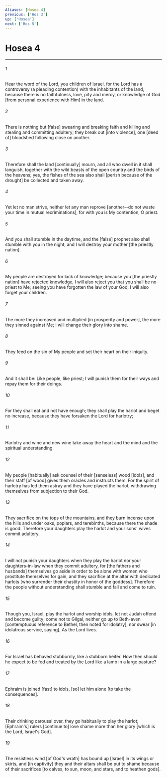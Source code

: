 ```yaml
---
Aliases: [Hosea 4]
previous: ['Hos 3']
up: ['Hosea']
next: ['Hos 5']
---
```

# Hosea 4

***


###### 1 


Hear the word of the Lord, you children of Israel, for the Lord has a controversy (a pleading contention) with the inhabitants of the land, because there is no faithfulness, love, pity and mercy, or knowledge of God [from personal experience with Him] in the land. 


###### 2 


There is nothing but [false] swearing and breaking faith and killing and stealing and committing adultery; they break out [into violence], one [deed of] bloodshed following close on another. 


###### 3 


Therefore shall the land [continually] mourn, and all who dwell in it shall languish, together with the wild beasts of the open country and the birds of the heavens; yes, the fishes of the sea also shall [perish because of the drought] be collected and taken away. 


###### 4 


Yet let no man strive, neither let any man reprove [another--do not waste your time in mutual recriminations], for with you is My contention, O priest. 


###### 5 


And you shall stumble in the daytime, and the [false] prophet also shall stumble with you in the night; and I will destroy your mother [the priestly nation]. 


###### 6 


My people are destroyed for lack of knowledge; because you [the priestly nation] have rejected knowledge, I will also reject you that you shall be no priest to Me; seeing you have forgotten the law of your God, I will also forget your children. 


###### 7 


The more they increased and multiplied [in prosperity and power], the more they sinned against Me; I will change their glory into shame. 


###### 8 


They feed on the sin of My people and set their heart on their iniquity. 


###### 9 


And it shall be: Like people, like priest; I will punish them for their ways and repay them for their doings. 


###### 10 


For they shall eat and not have enough; they shall play the harlot and beget no increase, because they have forsaken the Lord for harlotry; 


###### 11 


Harlotry and wine and new wine take away the heart and the mind and the spiritual understanding. 


###### 12 


My people [habitually] ask counsel of their [senseless] wood [idols], and their staff [of wood] gives them oracles and instructs them. For the spirit of harlotry has led them astray and they have played the harlot, withdrawing themselves from subjection to their God. 


###### 13 


They sacrifice on the tops of the mountains, and they burn incense upon the hills and under oaks, poplars, and terebinths, because there the shade is good. Therefore your daughters play the harlot and your sons' wives commit adultery. 


###### 14 


I will not punish your daughters when they play the harlot nor your daughters-in-law when they commit adultery, for [the fathers and husbands] themselves go aside in order to be alone with women who prostitute themselves for gain, and they sacrifice at the altar with dedicated harlots [who surrender their chastity in honor of the goddess]. Therefore the people without understanding shall stumble and fall and come to ruin. 


###### 15 


Though you, Israel, play the harlot and worship idols, let not Judah offend and become guilty; come not to Gilgal, neither go up to Beth-aven [contemptuous reference to Bethel, then noted for idolatry], nor swear [in idolatrous service, saying], As the Lord lives. 


###### 16 


For Israel has behaved stubbornly, like a stubborn heifer. How then should he expect to be fed and treated by the Lord like a lamb in a large pasture? 


###### 17 


Ephraim is joined [fast] to idols, [so] let him alone [to take the consequences]. 


###### 18 


Their drinking carousal over, they go habitually to play the harlot; [Ephraim's] rulers [continue to] love shame more than her glory [which is the Lord, Israel's God]. 


###### 19 


The resistless wind [of God's wrath] has bound up [Israel] in its wings or skirts, and [in captivity] they and their altars shall be put to shame because of their sacrifices [to calves, to sun, moon, and stars, and to heathen gods].
